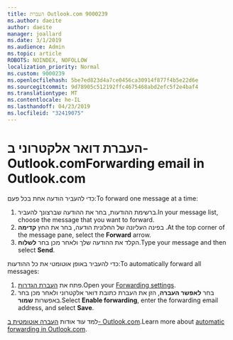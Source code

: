 ```yaml
---
title: העברת Outlook.com 9000239
ms.author: daeite
author: daeite
manager: joallard
ms.date: 3/1/2019
ms.audience: Admin
ms.topic: article
ROBOTS: NOINDEX, NOFOLLOW
localization_priority: Normal
ms.custom: 9000239
ms.openlocfilehash: 5be7ed823d4a7ce0456ca30914f877f4b5e22d6e
ms.sourcegitcommit: 9d78905c512192ffc4675468abd2efc5f2e4baf4
ms.translationtype: MT
ms.contentlocale: he-IL
ms.lasthandoff: 04/23/2019
ms.locfileid: "32419075"
---
```

# <a name="forwarding-email-in-outlookcom"></a><span data-ttu-id="74edd-102">העברת דואר אלקטרוני ב- Outlook.com</span><span class="sxs-lookup"><span data-stu-id="74edd-102">Forwarding email in Outlook.com</span></span>

<span data-ttu-id="74edd-103">כדי להעביר הודעה אחת בכל פעם:</span><span class="sxs-lookup"><span data-stu-id="74edd-103">To forward one message at a time:</span></span>

1. <span data-ttu-id="74edd-104">ברשימת ההודעות, בחר את ההודעה שברצונך להעביר.</span><span class="sxs-lookup"><span data-stu-id="74edd-104">In your message list, choose the message that you want to forward.</span></span>
2. <span data-ttu-id="74edd-105">בפינה העליונה של החלונית הודעה, בחר את החץ **קדימה** .</span><span class="sxs-lookup"><span data-stu-id="74edd-105">At the top corner of the message pane, select the **Forward** arrow.</span></span>
3. <span data-ttu-id="74edd-106">הקלד את ההודעה שלך ולאחר מכן בחר **לשלוח**.</span><span class="sxs-lookup"><span data-stu-id="74edd-106">Type your message and then select **Send**.</span></span>

<span data-ttu-id="74edd-107">כדי להעביר באופן אוטומטי את כל ההודעות:</span><span class="sxs-lookup"><span data-stu-id="74edd-107">To automatically forward all messages:</span></span>

1. <span data-ttu-id="74edd-108">פתח את [העברת הגדרות](https://outlook.live.com/mail/options/mail/forwarding/forwardingOption).</span><span class="sxs-lookup"><span data-stu-id="74edd-108">Open your [Forwarding settings](https://outlook.live.com/mail/options/mail/forwarding/forwardingOption).</span></span>
2. <span data-ttu-id="74edd-109">בחר **לאפשר העברה**, הזן את העברת כתובת דואר אלקטרוני ולאחר מכן בחר באפשרות **שמור**.</span><span class="sxs-lookup"><span data-stu-id="74edd-109">Select **Enable forwarding**, enter the forwarding email address, and select **Save**.</span></span>

<span data-ttu-id="74edd-110">למד עוד אודות [העברה אוטומטית ב- Outlook.com](https://support.office.com/article/6246987c-6c8f-4144-b255-14fc07007dad).</span><span class="sxs-lookup"><span data-stu-id="74edd-110">Learn more about [automatic forwarding in Outlook.com](https://support.office.com/article/6246987c-6c8f-4144-b255-14fc07007dad).</span></span>